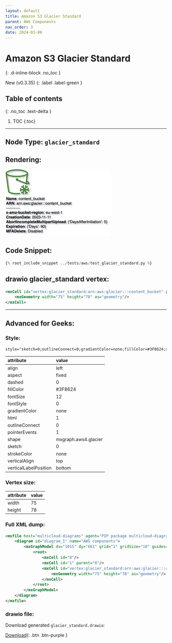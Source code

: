 ```yaml
---
layout: default
title: Amazon S3 Glacier Standard
parent: AWS Components
nav_order: 3
date: 2024-03-08
---
```


# Amazon S3 Glacier Standard
{: .d-inline-block .no_toc }

New (v0.3.35)
{: .label .label-green }

## Table of contents
{: .no_toc .text-delta }

1. TOC
{:toc}

---


## Node Type: ``glacier_standard``

## Rendering:

![lambda](output/jpg/glacier_standard.jpg)

## Code Snippet:

```python
{% root_include_snippet ../tests/aws/test_glacier_standard.py %}
```

## drawio glacier_standard vertex:

```xml
<mxCell id="vertex:glacier_standard:arn:aws:glacier:::content_bucket" parent="1" vertex="1">
    <mxGeometry width="75" height="78" as="geometry"/>
</mxCell>
```
---

## Advanced for Geeks:

### Style:
```html
style="sketch=0;outlineConnect=0;gradientColor=none;fillColor=#3F8624;strokeColor=none;dashed=0;verticalLabelPosition=bottom;verticalAlign=top;align=left;html=1;fontSize=12;fontStyle=0;aspect=fixed;pointerEvents=1;shape=mxgraph.aws4.glacier;"
```

| attribute | value |
|:----------|:------|
|align| left |
|aspect| fixed |
|dashed| 0 |
|fillColor| #3F8624 |
|fontSize| 12 |
|fontStyle| 0 |
|gradientColor| none |
|html| 1 |
|outlineConnect| 0 |
|pointerEvents| 1 |
|shape| mxgraph.aws4.glacier |
|sketch| 0 |
|strokeColor| none |
|verticalAlign| top |
|verticalLabelPosition| bottom |

### Vertex size:

| attribute | value |
|:---------|:-----------|
| width    | 75  |
| height   |78|

### Full XML dump:
```xml
<mxfile host="multicloud-diagrams" agent="PIP package multicloud-diagrams. Generate resources in draw.io compatible format for Cloud infrastructure. Copyrights @ Roman Tsypuk 2023. MIT license." type="MultiCloud">
    <diagram id="diagram_1" name="AWS components">
        <mxGraphModel dx="1015" dy="661" grid="1" gridSize="10" guides="1" tooltips="1" connect="1" arrows="1" fold="1" page="1" pageScale="1" pageWidth="850" pageHeight="1100" math="0" shadow="1">
            <root>
                <mxCell id="0"/>
                <mxCell id="1" parent="0"/>
                <mxCell id="vertex:glacier_standard:arn:aws:glacier:::content_bucket" value="&lt;b&gt;Name&lt;/b&gt;: content_bucket&lt;BR&gt;&lt;b&gt;ARN&lt;/b&gt;: arn:aws:glacier:::content_bucket&lt;BR&gt;-----------&lt;BR&gt;&lt;b&gt;x-amz-bucket-region&lt;/b&gt;: eu-west-1&lt;BR&gt;&lt;b&gt;CreationDate&lt;/b&gt;: 2023-11-11&lt;BR&gt;&lt;b&gt;AbortIncompleteMultipartUpload&lt;/b&gt;: {'DaysAfterInitiation': 5}&lt;BR&gt;&lt;b&gt;Expiration&lt;/b&gt;: {'Days': 90}&lt;BR&gt;&lt;b&gt;MFADelete&lt;/b&gt;: Disabled" style="sketch=0;outlineConnect=0;gradientColor=none;fillColor=#3F8624;strokeColor=none;dashed=0;verticalLabelPosition=bottom;verticalAlign=top;align=left;html=1;fontSize=12;fontStyle=0;aspect=fixed;pointerEvents=1;shape=mxgraph.aws4.glacier;" parent="1" vertex="1">
                    <mxGeometry width="75" height="78" as="geometry"/>
                </mxCell>
            </root>
        </mxGraphModel>
    </diagram>
</mxfile>
```

### drawio file:

Download generated ``glacier_standard.drawio``:

[Download](output/drawio/glacier_standard.drawio){: .btn .btn-purple }